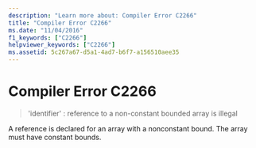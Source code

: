 ```yaml
---
description: "Learn more about: Compiler Error C2266"
title: "Compiler Error C2266"
ms.date: "11/04/2016"
f1_keywords: ["C2266"]
helpviewer_keywords: ["C2266"]
ms.assetid: 5c267a67-d5a1-4ad7-b6f7-a156510aee35
---
```

# Compiler Error C2266

> 'identifier' : reference to a non-constant bounded array is illegal

A reference is declared for an array with a nonconstant bound. The array must have constant bounds.
